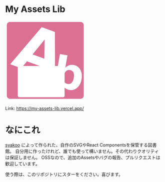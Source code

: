 # My Assets Lib
[![my-assets-lib](https://github.com/syakoo/my-assets-lib/blob/master/public/my-assets-lib.png)](https://my-assets-lib.vercel.app/)

Link: https://my-assets-lib.vercel.app/

# なにこれ

[syakoo](https://github.com/syakoo)
によって作られた、自作のSVGやReact Componentsを保管する図書館。
自分用に作ったけれど、誰でも使って構いません。その代わりクオリティは保証しません。
OSSなので、追加のAssetsやバグの報告、プルリクエストは歓迎しています。


使う際は、このリポジトリにスターをください。喜びます。
